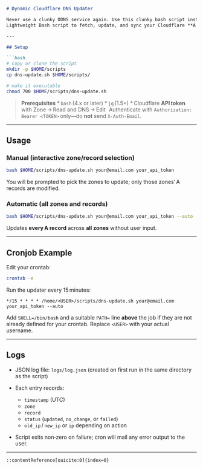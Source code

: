 ````markdown
# Dynamic Cloudflare DNS Updater

Never use a clunky DDNS service again. Use this clunky bash script instead.
Lightweight Bash script to fetch, update, and sync your Cloudflare **A records** to the host’s current public IPv4 address.

---

## Setup

```bash
# copy or clone the script
mkdir -p $HOME/scripts
cp dns-update.sh $HOME/scripts/

# make it executable
chmod 700 $HOME/scripts/dns-update.sh
````

> **Prerequisites**
> \* `bash` (4.x or later)
> \* `jq` (1.5+)
> \* Cloudflare **API token** with Zone → Read and DNS → Edit
>   Authenticate with `Authorization: Bearer <TOKEN>` only—do **not** send `X‑Auth‑Email`.

---

## Usage

### Manual (interactive zone/record selection)

```bash
bash $HOME/scripts/dns-update.sh your@email.com your_api_token
```

You will be prompted to pick the zones to update; only those zones’ A records are modified.

### Automatic (all zones and records)

```bash
bash $HOME/scripts/dns-update.sh your@email.com your_api_token --auto
```

Updates **every A record** across **all zones** without user input.

---

## Cronjob Example

Edit your crontab:

```bash
crontab -e
```

Run the updater every 15 minutes:

```cron
*/15 * * * * /home/<USER>/scripts/dns-update.sh your@email.com your_api_token --auto
```

Add `SHELL=/bin/bash` and a suitable `PATH=` line **above** the job if they are not already defined for your crontab.
Replace `<USER>` with your actual username.

---

## Logs

* JSON log file: `logs/log.json` (created on first run in the same directory as the script)
* Each entry records:

  * `timestamp` (UTC)
  * `zone`
  * `record`
  * `status` (`updated`, `no_change`, or `failed`)
  * `old_ip` / `new_ip` or `ip` depending on action
* Script exits non‑zero on failure; cron will mail any error output to the user.

---

```
::contentReference[oaicite:0]{index=0}
```

